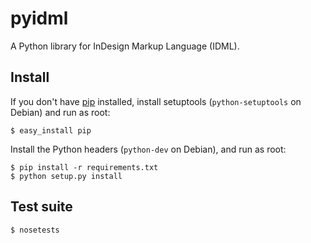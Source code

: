 pyidml
======

A Python library for InDesign Markup Language (IDML).

Install
-------

If you don't have [pip](http://pip.openplans.org/) installed, install
setuptools (``python-setuptools`` on Debian) and run as root:

    $ easy_install pip

Install the Python headers (``python-dev`` on Debian), and run as root:

    $ pip install -r requirements.txt
    $ python setup.py install

Test suite
----------

    $ nosetests


